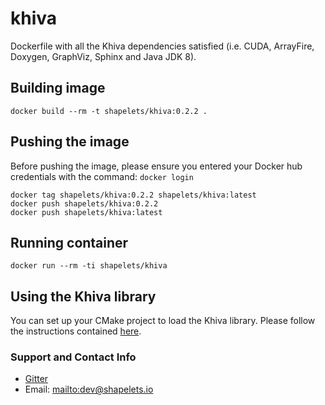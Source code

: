 # khiva

Dockerfile with all the Khiva dependencies satisfied (i.e. CUDA, ArrayFire, Doxygen, GraphViz, Sphinx and Java JDK 8).


## Building image

```
docker build --rm -t shapelets/khiva:0.2.2 .
```

## Pushing the image

Before pushing the image, please ensure you entered your Docker hub credentials with the command: `docker login`

```
docker tag shapelets/khiva:0.2.2 shapelets/khiva:latest
docker push shapelets/khiva:0.2.2
docker push shapelets/khiva:latest
```

## Running container

```
docker run --rm -ti shapelets/khiva
```

## Using the Khiva library

You can set up your CMake project to load the Khiva library. Please follow the instructions contained [here](https://khiva.readthedocs.io/en/latest/cmake.html).


### Support and Contact Info

* [Gitter](https://gitter.im/shapelets-io/khiva?source=orgpage)
* Email: <mailto:dev@shapelets.io>
